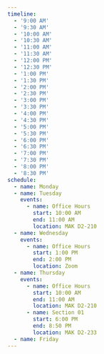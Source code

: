 ```yaml
---
timeline:
  - '9:00 AM'
  - '9:30 AM'
  - '10:00 AM'
  - '10:30 AM'
  - '11:00 AM'
  - '11:30 AM'
  - '12:00 PM'
  - '12:30 PM'
  - '1:00 PM'
  - '1:30 PM'
  - '2:00 PM'
  - '2:30 PM'
  - '3:00 PM'
  - '3:30 PM'
  - '4:00 PM'
  - '4:30 PM'
  - '5:00 PM'
  - '5:30 PM'
  - '6:00 PM'
  - '6:30 PM'
  - '7:00 PM'
  - '7:30 PM'
  - '8:00 PM'
  - '8:30 PM'
schedule:
  - name: Monday
  - name: Tuesday
    events:
      - name: Office Hours
        start: 10:00 AM
        end: 11:00 AM
        location: MAK D2-210
  - name: Wednesday
    events:
      - name: Office Hours
        start: 1:00 PM
        end: 2:00 PM
        location: Zoom
  - name: Thursday
    events:
      - name: Office Hours
        start: 10:00 AM
        end: 11:00 AM
        location: MAK D2-210
      - name: Section 01
        start: 6:00 PM
        end: 8:50 PM
        location: MAK D2-233
  - name: Friday
---
```

